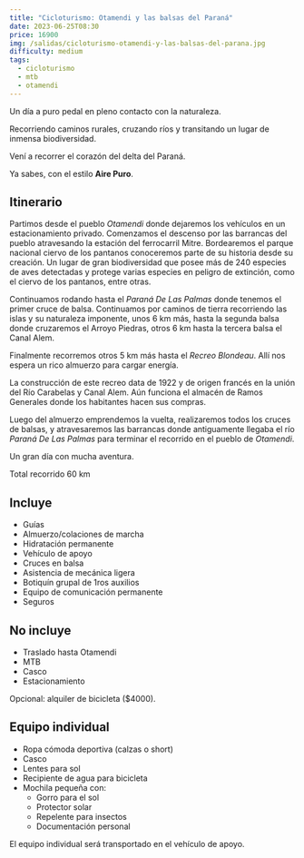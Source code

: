 ```yaml
---
title: "Cicloturismo: Otamendi y las balsas del Paraná"
date: 2023-06-25T08:30
price: 16900
img: /salidas/cicloturismo-otamendi-y-las-balsas-del-parana.jpg
difficulty: medium
tags:
  - cicloturismo
  - mtb
  - otamendi
---
```


Un día a puro pedal en pleno contacto con la naturaleza.

Recorriendo caminos rurales, cruzando ríos y transitando un lugar de inmensa biodiversidad.

Vení a recorrer el corazón del delta del Paraná.

Ya sabes, con el estilo **Aire Puro**.

## Itinerario

Partimos desde el pueblo _Otamendi_ donde dejaremos los vehículos en un estacionamiento privado. Comenzamos el descenso por las barrancas del pueblo atravesando la estación del ferrocarril Mitre. Bordearemos el parque nacional ciervo de los pantanos conoceremos parte de su historia desde su creación. Un lugar de gran biodiversidad que posee más de 240 especies de aves detectadas y protege varias especies en peligro de extinción, como el ciervo de los pantanos, entre otras.

Continuamos rodando hasta el _Paraná De Las Palmas_ donde tenemos el primer cruce de balsa. Continuamos por caminos de tierra recorriendo las islas y su naturaleza imponente, unos 6 km más, hasta la segunda balsa donde cruzaremos el Arroyo Piedras, otros 6 km hasta la tercera balsa el Canal Alem.

Finalmente recorremos otros 5 km más hasta el _Recreo Blondeau_. Allí nos espera un rico almuerzo para cargar energía.

La construcción de este recreo data de 1922 y de origen francés en la unión del Río Carabelas y Canal Alem. Aún funciona el almacén de Ramos Generales donde los habitantes hacen sus compras.

Luego del almuerzo emprendemos la vuelta, realizaremos todos los cruces de balsas, y atravesaremos las barrancas donde antiguamente llegaba el río _Paraná De Las Palmas_ para terminar el recorrido en el pueblo de _Otamendi_.

Un gran día con mucha aventura.

Total recorrido 60 km

## Incluye

- Guías
- Almuerzo/colaciones de marcha
- Hidratación permanente
- Vehículo de apoyo
- Cruces en balsa
- Asistencia de mecánica ligera
- Botiquín grupal de 1ros auxilios
- Equipo de comunicación permanente
- Seguros

## No incluye

- Traslado hasta Otamendi
- MTB
- Casco
- Estacionamiento

Opcional: alquiler de bicicleta ($4000).

## Equipo individual

- Ropa cómoda deportiva (calzas o short)
- Casco
- Lentes para sol
- Recipiente de agua para bicicleta
- Mochila pequeña con:
  - Gorro para el sol
  - Protector solar
  - Repelente para insectos
  - Documentación personal

El equipo individual será transportado en el vehículo de apoyo.
